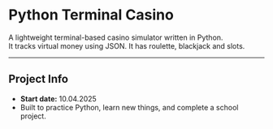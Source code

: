 # Python Terminal Casino

A lightweight terminal-based casino simulator written in Python.  
It tracks virtual money using JSON.
It has roulette, blackjack and slots.

---

## Project Info

- **Start date:** 10.04.2025  
- Built to practice Python, learn new things, and complete a school project.

